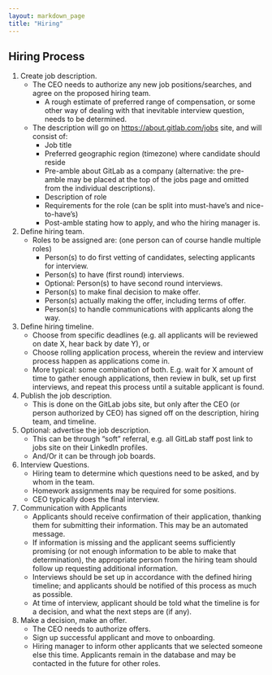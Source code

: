 ```yaml
---
layout: markdown_page
title: "Hiring"
---
```

## Hiring Process

1. Create job description.
    * The CEO needs to authorize any new job positions/searches, and agree on the proposed hiring team.
      * A rough estimate of preferred range of compensation, or some other way of dealing with that inevitable interview question, needs to be determined.
    * The description will go on https://about.gitlab.com/jobs site, and will consist of:
      * Job title
      * Preferred geographic region (timezone) where candidate should reside
      * Pre-amble about GitLab as a company (alternative: the pre-amble may be placed at the top of the jobs page and omitted from the individual descriptions).
      * Description of role
      * Requirements for the role (can be split into must-have’s and nice-to-have’s)
      * Post-amble stating how to apply, and who the hiring manager is.
1. Define hiring team.
    * Roles to be assigned are: (one person can of course handle multiple roles)
      * Person(s) to do first vetting of candidates, selecting applicants  for interview.
      * Person(s) to have (first round) interviews.
      * Optional: Person(s) to have second round interviews.
      * Person(s) to make final decision to make offer.
      * Person(s) actually making the offer, including terms of offer.
      * Person(s) to handle communications with applicants along the way.
1. Define hiring timeline.
    * Choose from specific deadlines (e.g. all applicants will be reviewed on date X, hear back by date Y), or
    * Choose rolling application process, wherein the review and interview process  happen as applications come in.
    * More typical: some combination of both. E.g. wait for X amount of time to gather enough applications, then review in bulk, set up first interviews, and repeat this process until a suitable applicant is found.
1. Publish the job description.
    * This is done on the GitLab jobs site, but only after the CEO (or person authorized by CEO) has signed off on the description, hiring team, and timeline.
1. Optional: advertise the job description.
    * This can be through “soft” referral, e.g. all GitLab staff post link to jobs site on their LinkedIn profiles.
    * And/Or it can be through job boards.
1. Interview Questions.
    * Hiring team to determine which questions need to be asked, and by whom in the team.
    * Homework assignments may be required for some positions.
    * CEO typically does the final interview.
1. Communication with Applicants
    * Applicants should receive confirmation of their application, thanking them for submitting their information. This may be an automated message.
    * If information is missing and the applicant seems sufficiently promising (or not enough information to be able to make that determination), the appropriate person from the hiring team should follow up requesting additional information.
    * Interviews should be set up in accordance with the defined hiring timeline; and applicants should be notified of this process as much as possible.
    * At time of interview, applicant should be told what the timeline is for a decision, and what the next steps are (if any).
1. Make a decision, make an offer.
    * The CEO needs to authorize offers.
    * Sign up successful applicant and move to onboarding.
    * Hiring manager to inform other applicants that we selected someone else this time. Applicants remain in the database and may be contacted in the future for other roles.